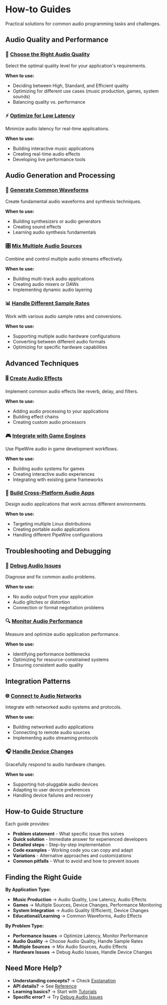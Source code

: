 # How-to Guides

Practical solutions for common audio programming tasks and challenges.

## Audio Quality and Performance

### 🎯 [Choose the Right Audio Quality](choose-audio-quality.md)

Select the optimal quality level for your application's requirements.

**When to use:**

- Deciding between High, Standard, and Efficient quality
- Optimizing for different use cases (music production, games, system sounds)
- Balancing quality vs. performance

### ⚡ [Optimize for Low Latency](optimize-latency.md)

Minimize audio latency for real-time applications.

**When to use:**

- Building interactive music applications
- Creating real-time audio effects
- Developing live performance tools

## Audio Generation and Processing

### 🌊 [Generate Common Waveforms](generate-waveforms.md)

Create fundamental audio waveforms and synthesis techniques.

**When to use:**

- Building synthesizers or audio generators
- Creating sound effects
- Learning audio synthesis fundamentals

### 🎛️ [Mix Multiple Audio Sources](mix-audio-sources.md)

Combine and control multiple audio streams effectively.

**When to use:**

- Building multi-track audio applications
- Creating audio mixers or DAWs
- Implementing dynamic audio layering

### 📊 [Handle Different Sample Rates](handle-sample-rates.md)

Work with various audio sample rates and conversions.

**When to use:**

- Supporting multiple audio hardware configurations
- Converting between different audio formats
- Optimizing for specific hardware capabilities

## Advanced Techniques

### 🎚️ [Create Audio Effects](create-audio-effects.md)

Implement common audio effects like reverb, delay, and filters.

**When to use:**

- Adding audio processing to your applications
- Building effect chains
- Creating custom audio processors

### 🎮 [Integrate with Game Engines](integrate-game-engines.md)

Use PipeWire audio in game development workflows.

**When to use:**

- Building audio systems for games
- Creating interactive audio experiences
- Integrating with existing game frameworks

### 📱 [Build Cross-Platform Audio Apps](cross-platform-audio.md)

Design audio applications that work across different environments.

**When to use:**

- Targeting multiple Linux distributions
- Creating portable audio applications
- Handling different PipeWire configurations

## Troubleshooting and Debugging

### 🔧 [Debug Audio Issues](debug-audio-issues.md)

Diagnose and fix common audio problems.

**When to use:**

- No audio output from your application
- Audio glitches or distortion
- Connection or format negotiation problems

### 🔍 [Monitor Audio Performance](monitor-performance.md)

Measure and optimize audio application performance.

**When to use:**

- Identifying performance bottlenecks
- Optimizing for resource-constrained systems
- Ensuring consistent audio quality

## Integration Patterns

### 🌐 [Connect to Audio Networks](connect-audio-networks.md)

Integrate with networked audio systems and protocols.

**When to use:**

- Building networked audio applications
- Connecting to remote audio sources
- Implementing audio streaming protocols

### 🎧 [Handle Device Changes](handle-device-changes.md)

Gracefully respond to audio hardware changes.

**When to use:**

- Supporting hot-pluggable audio devices
- Adapting to user device preferences
- Handling device failures and recovery

## How-to Guide Structure

Each guide provides:

- **Problem statement** - What specific issue this solves
- **Quick solution** - Immediate answer for experienced developers
- **Detailed steps** - Step-by-step implementation
- **Code examples** - Working code you can copy and adapt
- **Variations** - Alternative approaches and customizations
- **Common pitfalls** - What to avoid and how to prevent issues

## Finding the Right Guide

**By Application Type:**

- **Music Production** → Audio Quality, Low Latency, Audio Effects
- **Games** → Multiple Sources, Device Changes, Performance Monitoring
- **System Integration** → Audio Quality (Efficient), Device Changes
- **Educational/Learning** → Common Waveforms, Audio Effects

**By Problem Type:**

- **Performance Issues** → Optimize Latency, Monitor Performance
- **Audio Quality** → Choose Audio Quality, Handle Sample Rates
- **Multiple Sources** → Mix Audio Sources, Audio Effects
- **Hardware Issues** → Debug Audio Issues, Handle Device Changes

## Need More Help?

- **Understanding concepts?** → Check [Explanation](../explanation/)
- **API details?** → See [Reference](../reference/)
- **Learning basics?** → Start with [Tutorials](../tutorials/)
- **Specific error?** → Try [Debug Audio Issues](debug-audio-issues.md)
